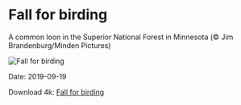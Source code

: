 # Fall for birding

A common loon in the Superior National Forest in Minnesota (© Jim Brandenburg/Minden Pictures)

![Fall for birding](https://bing.com/th?id=OHR.CommonLoon_EN-US1124304576_UHD.jpg&rf=LaDigue_UHD.jpg&pid=hp&w=1024&h=576)

Date: 2019-09-19

Download 4k: [Fall for birding](https://bing.com/th?id=OHR.CommonLoon_EN-US1124304576_UHD.jpg&rf=LaDigue_UHD.jpg&pid=hp&w=3840&h=2160)

